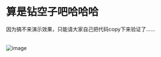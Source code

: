 # 算是钻空子吧哈哈哈
因为搞不来演示效果，只能请大家自己把代码copy下来验证了……
\
\
\
![image](https://github.com/Coolboost/HelloWorld_V2/assets/95410086/e748c40d-7b9c-49d5-9098-94a97e263d66)
